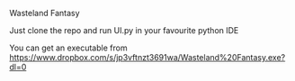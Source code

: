 Wasteland Fantasy

Just clone the repo and run UI.py in your favourite python IDE

You can get an executable from https://www.dropbox.com/s/jp3vftnzt3691wa/Wasteland%20Fantasy.exe?dl=0
